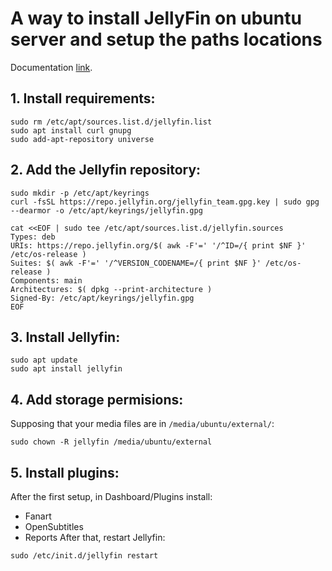 # A way to install JellyFin on ubuntu server and setup the paths locations
Documentation [link](https://jellyfin.org/docs/general/installation/linux#ubuntu).
## 1. Install requirements:
```
sudo rm /etc/apt/sources.list.d/jellyfin.list
sudo apt install curl gnupg
sudo add-apt-repository universe
```
## 2. Add the Jellyfin repository:
```
sudo mkdir -p /etc/apt/keyrings
curl -fsSL https://repo.jellyfin.org/jellyfin_team.gpg.key | sudo gpg --dearmor -o /etc/apt/keyrings/jellyfin.gpg
```
```
cat <<EOF | sudo tee /etc/apt/sources.list.d/jellyfin.sources
Types: deb
URIs: https://repo.jellyfin.org/$( awk -F'=' '/^ID=/{ print $NF }' /etc/os-release )
Suites: $( awk -F'=' '/^VERSION_CODENAME=/{ print $NF }' /etc/os-release )
Components: main
Architectures: $( dpkg --print-architecture )
Signed-By: /etc/apt/keyrings/jellyfin.gpg
EOF
```
## 3. Install Jellyfin:
```
sudo apt update
sudo apt install jellyfin
```
## 4. Add storage permisions:
Supposing that your media files are in `/media/ubuntu/external/`:
```
sudo chown -R jellyfin /media/ubuntu/external
```
## 5. Install plugins:
After the first setup, in Dashboard/Plugins install:
* Fanart
* OpenSubtitles
* Reports
After that, restart Jellyfin:
```
sudo /etc/init.d/jellyfin restart
```
